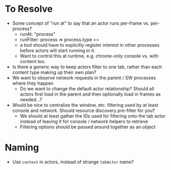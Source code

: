 # To Resolve

- Some concept of "run at" to say that an actor runs per-frame vs. per-process?
   - runAt: "process"
   - runFilter: process => process.type == <parent>
   - a tool should have to explicitly register interest in other processes
     before actors will start running in it.
   - Want to control this at runtime, e.g. chrome-only console vs. with content
     too.
- Is there a generic way to keep actors filter to one tab, rather than each
  content type making up their own plan?
- We want to observe network requests in the parent / SW processes where they
  happen
  - Do we want to change the default actor relationship?  Should all actors
    first load in the parent and then optionally load in frames as needed...?
- Would be nice to centralize the window, etc. filtering used by at least
  console and network.  Should resource discovery pre-filter for you?
  - We should at least gather the IDs used for filtering onto the tab actor
    instead of leaving it for console / network helpers to retrieve
  - Filtering options should be passed around together as an object

# Naming

- Use `context` in actors, instead of strange `tabActor` name?